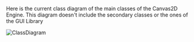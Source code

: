 Here is the current class diagram of the main classes of the Canvas2D Engine.
This diagram doesn't include the secondary classes or the ones of the GUI Library

![ClassDiagram](http://imgur.com/qclw4cI.png)